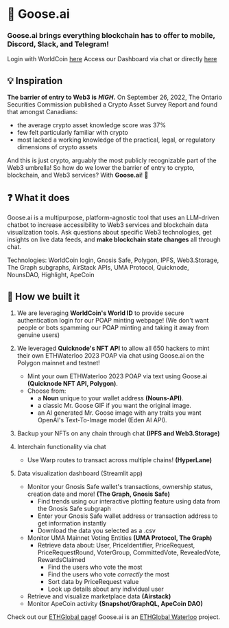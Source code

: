 # 🍁 Goose.ai

### Goose.ai brings everything blockchain has to offer to mobile, Discord, Slack, and Telegram!
Login with WorldCoin [here](goose-ai.netlify.app)
Access our Dashboard via chat or directly [here](https://goosedashboard.streamlit.app/)

## 💡 Inspiration 

**The barrier of entry to Web3 is** ***HIGH.*** On September 26, 2022, The Ontario Securities Commission published a Crypto Asset Survey Report and found that amongst Canadians:

* the average crypto asset knowledge score was 37%
* few felt particularly familiar with crypto
* most lacked a working knowledge of the practical, legal, or regulatory dimensions of crypto assets

And this is just crypto, arguably the most publicly recognizable part of the Web3 umbrella! So how do we lower the barrier of entry to crypto, blockchain, and Web3 services? With **Goose.ai**! 🤖

## ❓ What it does

Goose.ai is a multipurpose, platform-agnostic tool that uses an LLM-driven chatbot to increase accessibility to Web3 services and blockchain data visualization tools. Ask questions about specific Web3 technologies, get insights on live data feeds, and **make blockchain state changes** all through chat.

Technologies: WorldCoin login, Gnosis Safe, Polygon, IPFS, Web3.Storage, The Graph subgraphs, AirStack APIs, UMA Protocol, Quicknode, NounsDAO, Highlight, ApeCoin 

## 🚧 How we built it 

1. We are leveraging **WorldCoin's World ID** to provide secure authentication login for our POAP minting webpage! (We don't want people or bots spamming our POAP minting and taking it away from genuine users)
   
2. We leveraged **Quicknode's NFT API** to allow all 650 hackers to mint their own ETHWaterloo 2023 POAP via chat using Goose.ai on the Polygon mainnet and testnet!
     - Mint your own ETHWaterloo 2023 POAP via text using Goose.ai **(Quicknode NFT API, Polygon)**.
     - Choose from:
       - a **Noun** unique to your wallet address **(Nouns-API)**.
       - a classic Mr. Goose GIF if you want the original image.
       - an AI generated Mr. Goose image with any traits you want OpenAI's Text-To-Image model (Eden AI API).
      
3. Backup your NFTs on any chain through chat **(IPFS and Web3.Storage)**

4. Interchain functionality via chat
   - Use Warp routes to transact across multiple chains! **(HyperLane)**

5. Data visualization dashboard (Streamlit app)
     - Monitor your Gnosis Safe wallet's transactions, ownership status, creation date and more! **(The Graph, Gnosis Safe)**
        - Find trends using our interactive plotting feature using data from the Gnosis Safe subgraph
        - Enter your Gnosis Safe wallet address or transaction address to get information instantly
        - Download the data you selected as a .csv
     - Monitor UMA Mainnet Voting Entities **(UMA Protocol, The Graph)**
        -  Retrieve data about: User, PriceIdentifier, PriceRequest, PriceRequestRound, VoterGroup, CommittedVote, RevealedVote, RewardsClaimed
           -  Find the users who vote the most
           -  Find the users who vote *correctly* the most
           -  Sort data by PriceRequest value
           -  Look up details about any individual user
     - Retrieve and visualize marketplace data **(Airstack)**
     - Monitor ApeCoin activity **(Snapshot/GraphQL, ApeCoin DAO)**

Check out our [ETHGlobal page](https://ethglobal.com/showcase/goose-ai-3tgh9)! Goose.ai is an [ETHGlobal Waterloo](https://ethglobal.com/events/waterloo2023) project.

